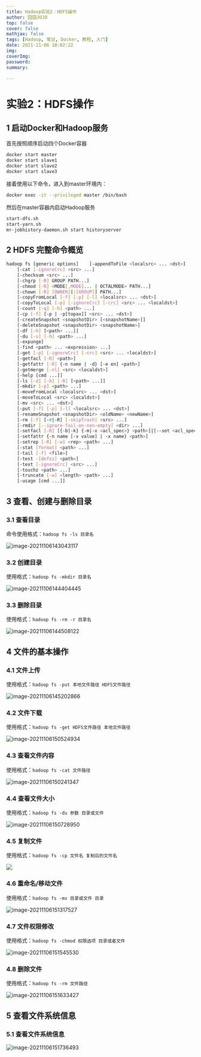 ```yaml
---
title: Hadoop实验2：HDFS操作
author: 囧囧JOJO
top: false
cover: false
mathjax: false
tags: [Hadoop, 笔记, Docker, 教程, 入门]
date: 2021-11-06 18:02:22
img:
coverImg:
password:
summary:

---
```


# 实验2：HDFS操作

## 1 启动Docker和Hadoop服务

首先按照顺序启动四个Docker容器

```bash
docker start master
docker start slave1
docker start slave2
docker start slave3
```

接着使用以下命令，进入到master环境内：

```bash
docker exec -it --privileged master /bin/bash
```

然后在master容器内启动Hadoop服务

```bash
start-dfs.sh
start-yarn.sh
mr-jobhistory-daemon.sh start historyserver
```



## 2 HDFS 完整命令概览

```bash
hadoop fs [generic options]    [-appendToFile <localsrc> ... <dst>]
    [-cat [-ignoreCrc] <src> ...]
    [-checksum <src> ...]
    [-chgrp [-R] GROUP PATH...]
    [-chmod [-R] <MODE[,MODE]... | OCTALMODE> PATH...]
    [-chown [-R] [OWNER][:[GROUP]] PATH...]
    [-copyFromLocal [-f] [-p] [-l] <localsrc> ... <dst>]
    [-copyToLocal [-p] [-ignoreCrc] [-crc] <src> ... <localdst>]
    [-count [-q] [-h] <path> ...]
    [-cp [-f] [-p | -p[topax]] <src> ... <dst>]
    [-createSnapshot <snapshotDir> [<snapshotName>]]
    [-deleteSnapshot <snapshotDir> <snapshotName>]
    [-df [-h] [<path> ...]]
    [-du [-s] [-h] <path> ...]
    [-expunge]
    [-find <path> ... <expression> ...]
    [-get [-p] [-ignoreCrc] [-crc] <src> ... <localdst>]
    [-getfacl [-R] <path>]
    [-getfattr [-R] {-n name | -d} [-e en] <path>]
    [-getmerge [-nl] <src> <localdst>]
    [-help [cmd ...]]
    [-ls [-d] [-h] [-R] [<path> ...]]
    [-mkdir [-p] <path> ...]
    [-moveFromLocal <localsrc> ... <dst>]
    [-moveToLocal <src> <localdst>]
    [-mv <src> ... <dst>]
    [-put [-f] [-p] [-l] <localsrc> ... <dst>]
    [-renameSnapshot <snapshotDir> <oldName> <newName>]
    [-rm [-f] [-r|-R] [-skipTrash] <src> ...]
    [-rmdir [--ignore-fail-on-non-empty] <dir> ...]
    [-setfacl [-R] [{-b|-k} {-m|-x <acl_spec>} <path>]|[--set <acl_spec> <path>]]
    [-setfattr {-n name [-v value] | -x name} <path>]
    [-setrep [-R] [-w] <rep> <path> ...]
    [-stat [format] <path> ...]
    [-tail [-f] <file>]
    [-test -[defsz] <path>]
    [-text [-ignoreCrc] <src> ...]
    [-touchz <path> ...]
    [-truncate [-w] <length> <path> ...]
    [-usage [cmd ...]]
```

## 3 查看、创建与删除目录

### 3.1 查看目录

命令使用格式：`hadoop fs -ls 目录名`

![image-20211106143043117](/assets/images/i9siMGdb4/1636192999080.png)

### 3.2 创建目录

使用格式：`hadoop fs -mkdir 目录名`

![image-20211106144404445](/assets/images/i9siMGdb4/1636193027037.png)

### 3.3 删除目录

使用格式：`hadoop fs -rm -r 目录名`

![image-20211106144508122](/assets/images/i9siMGdb4/1636193042055.png)

## 4 文件的基本操作

### 4.1 文件上传

使用格式：`hadoop fs -put 本地文件路径 HDFS文件路径`

![image-20211106145202866](/assets/images/i9siMGdb4/1636193063322.png)

### 4.2 文件下载

使用格式：`hadoop fs -get HDFS文件路径 本地文件路径`

![image-20211106150524934](/assets/images/i9siMGdb4/1636193077865.png)

###  4.3 查看文件内容

使用格式：`hadoop fs -cat 文件路径`

![image-20211106150241347](/assets/images/i9siMGdb4/1636193093219.png)

### 4.4 查看文件大小

使用格式：`hadoop fs -du 参数 目录或文件`

![image-20211106150728950](/assets/images/i9siMGdb4/1636193122591.png)

### 4.5 复制文件

使用格式：`hadoop fs -cp 文件名 复制后的文件名`

![](/assets/images/i9siMGdb4/1636193137273.png)

### 4.6 重命名/移动文件

使用格式：`hadoop fs -mv 目录或文件 目录`

![image-20211106151317527](/assets/images/i9siMGdb4/1636193155824.png)

### 4.7 文件权限修改

使用格式：`hadoop fs -chmod 权限选项 目录或者文件`

![image-20211106151545530](/assets/images/i9siMGdb4/1636193173048.png)

### 4.8 删除文件

使用格式：`hadoop fs -rm 文件路径`

![image-20211106151633427](/assets/images/i9siMGdb4/1636193187626.png)

## 5 查看文件系统信息

### 5.1 查看文件系统信息

![image-20211106151736493](/assets/images/i9siMGdb4/1636193203004.png)
